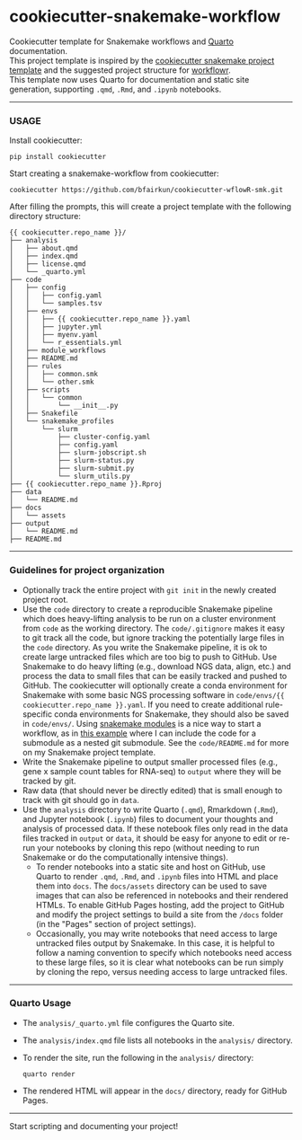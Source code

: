 # cookiecutter-snakemake-workflow

Cookiecutter template for Snakemake workflows and [Quarto](https://quarto.org/) documentation.  
This project template is inspired by the [cookiecutter snakemake project template](https://github.com/snakemake-workflows/cookiecutter-snakemake-workflow) and the suggested project structure for [workflowr](https://jdblischak.github.io/workflowr/articles/wflow-01-getting-started.html).  
This template now uses Quarto for documentation and static site generation, supporting `.qmd`, `.Rmd`, and `.ipynb` notebooks.

---

### USAGE

Install cookiecutter:

```
pip install cookiecutter
```

Start creating a snakemake-workflow from cookiecutter:
```
cookiecutter https://github.com/bfairkun/cookiecutter-wflowR-smk.git
```

After filling the prompts, this will create a project template with the following directory structure:

```
{{ cookiecutter.repo_name }}/
├── analysis
│   ├── about.qmd
│   ├── index.qmd
│   ├── license.qmd
│   └── _quarto.yml
├── code
│   ├── config
│   │   ├── config.yaml
│   │   └── samples.tsv
│   ├── envs
│   │   ├── {{ cookiecutter.repo_name }}.yaml
│   │   ├── jupyter.yml
│   │   ├── myenv.yaml
│   │   └── r_essentials.yml
│   ├── module_workflows
│   ├── README.md
│   ├── rules
│   │   ├── common.smk
│   │   └── other.smk
│   ├── scripts
│   │   └── common
│   │       └── __init__.py
│   ├── Snakefile
│   └── snakemake_profiles
│       └── slurm
│           ├── cluster-config.yaml
│           ├── config.yaml
│           ├── slurm-jobscript.sh
│           ├── slurm-status.py
│           ├── slurm-submit.py
│           └── slurm_utils.py
├── {{ cookiecutter.repo_name }}.Rproj
├── data
│   └── README.md
├── docs
│   └── assets
├── output
│   └── README.md
├── README.md
```

---

### Guidelines for project organization

- Optionally track the entire project with `git init` in the newly created project root.
- Use the `code` directory to create a reproducible Snakemake pipeline which does heavy-lifting analysis to be run on a cluster environment from `code` as the working directory. The `code/.gitignore` makes it easy to git track all the code, but ignore tracking the potentially large files in the `code` directory. As you write the Snakemake pipeline, it is ok to create large untracked files which are too big to push to GitHub. Use Snakemake to do heavy lifting (e.g., download NGS data, align, etc.) and process the data to small files that can be easily tracked and pushed to GitHub. The cookiecutter will optionally create a conda environment for Snakemake with some basic NGS processing software in `code/envs/{{ cookiecutter.repo_name }}.yaml`. If you need to create additional rule-specific conda environments for Snakemake, they should also be saved in `code/envs/`. Using [snakemake modules](https://snakemake.readthedocs.io/en/stable/snakefiles/modularization.html#modules) is a nice way to start a workflow, as in [this example](https://github.com/bfairkun/sm_splicingmodulators/blob/265a0f233c26c10c75e5ca923d94400daa7e40b3/code/Snakefile#L8-L19) where I can include the code for a submodule as a nested git submodule. See the `code/README.md` for more on my Snakemake project template.
- Write the Snakemake pipeline to output smaller processed files (e.g., gene x sample count tables for RNA-seq) to `output` where they will be tracked by git.
- Raw data (that should never be directly edited) that is small enough to track with git should go in `data`.
- Use the `analysis` directory to write Quarto (`.qmd`), Rmarkdown (`.Rmd`), and Jupyter notebook (`.ipynb`) files to document your thoughts and analysis of processed data. If these notebook files only read in the data files tracked in `output` or `data`, it should be easy for anyone to edit or re-run your notebooks by cloning this repo (without needing to run Snakemake or do the computationally intensive things).
    - To render notebooks into a static site and host on GitHub, use Quarto to render `.qmd`, `.Rmd`, and `.ipynb` files into HTML and place them into `docs`. The `docs/assets` directory can be used to save images that can also be referenced in notebooks and their rendered HTMLs. To enable GitHub Pages hosting, add the project to GitHub and modify the project settings to build a site from the `/docs` folder (in the "Pages" section of project settings).
    - Occasionally, you may write notebooks that need access to large untracked files output by Snakemake. In this case, it is helpful to follow a naming convention to specify which notebooks need access to these large files, so it is clear what notebooks can be run simply by cloning the repo, versus needing access to large untracked files.

---

### Quarto Usage

- The `analysis/_quarto.yml` file configures the Quarto site.
- The `analysis/index.qmd` file lists all notebooks in the `analysis/` directory.
- To render the site, run the following in the `analysis/` directory:

    ```
    quarto render
    ```

- The rendered HTML will appear in the `docs/` directory, ready for GitHub Pages.

---

Start scripting and documenting your project!

